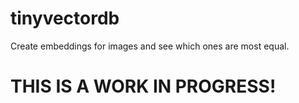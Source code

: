 # tinyvectordb

Create embeddings for images and see which ones are most equal.

# THIS IS A WORK IN PROGRESS!

